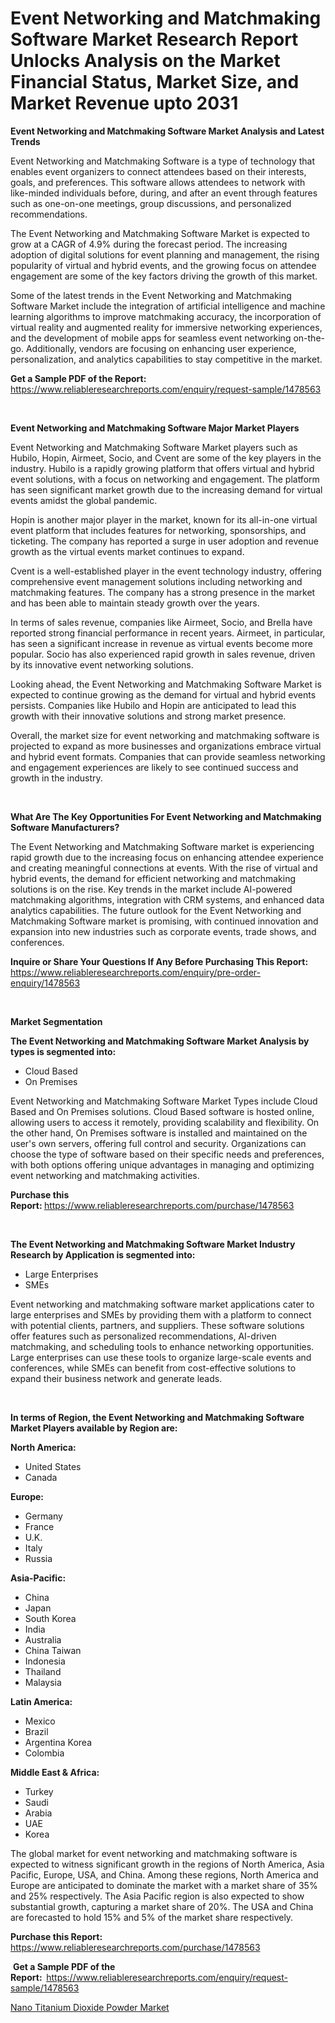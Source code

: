 <p><h1>Event Networking and Matchmaking Software Market Research Report Unlocks Analysis on the Market Financial Status, Market Size, and Market Revenue upto 2031</h1></p><p><strong>Event Networking and Matchmaking Software Market Analysis and Latest Trends</strong></p>
<p><p>Event Networking and Matchmaking Software is a type of technology that enables event organizers to connect attendees based on their interests, goals, and preferences. This software allows attendees to network with like-minded individuals before, during, and after an event through features such as one-on-one meetings, group discussions, and personalized recommendations.</p><p>The Event Networking and Matchmaking Software Market is expected to grow at a CAGR of 4.9% during the forecast period. The increasing adoption of digital solutions for event planning and management, the rising popularity of virtual and hybrid events, and the growing focus on attendee engagement are some of the key factors driving the growth of this market.</p><p>Some of the latest trends in the Event Networking and Matchmaking Software Market include the integration of artificial intelligence and machine learning algorithms to improve matchmaking accuracy, the incorporation of virtual reality and augmented reality for immersive networking experiences, and the development of mobile apps for seamless event networking on-the-go. Additionally, vendors are focusing on enhancing user experience, personalization, and analytics capabilities to stay competitive in the market.</p></p>
<p><strong>Get a Sample PDF of the Report:&nbsp;</strong> <a href="https://www.reliableresearchreports.com/enquiry/request-sample/1478563">https://www.reliableresearchreports.com/enquiry/request-sample/1478563</a></p>
<p>&nbsp;</p>
<p><strong>Event Networking and Matchmaking Software Major Market Players</strong></p>
<p><p>Event Networking and Matchmaking Software Market players such as Hubilo, Hopin, Airmeet, Socio, and Cvent are some of the key players in the industry. Hubilo is a rapidly growing platform that offers virtual and hybrid event solutions, with a focus on networking and engagement. The platform has seen significant market growth due to the increasing demand for virtual events amidst the global pandemic.</p><p>Hopin is another major player in the market, known for its all-in-one virtual event platform that includes features for networking, sponsorships, and ticketing. The company has reported a surge in user adoption and revenue growth as the virtual events market continues to expand.</p><p>Cvent is a well-established player in the event technology industry, offering comprehensive event management solutions including networking and matchmaking features. The company has a strong presence in the market and has been able to maintain steady growth over the years.</p><p>In terms of sales revenue, companies like Airmeet, Socio, and Brella have reported strong financial performance in recent years. Airmeet, in particular, has seen a significant increase in revenue as virtual events become more popular. Socio has also experienced rapid growth in sales revenue, driven by its innovative event networking solutions.</p><p>Looking ahead, the Event Networking and Matchmaking Software Market is expected to continue growing as the demand for virtual and hybrid events persists. Companies like Hubilo and Hopin are anticipated to lead this growth with their innovative solutions and strong market presence.</p><p>Overall, the market size for event networking and matchmaking software is projected to expand as more businesses and organizations embrace virtual and hybrid event formats. Companies that can provide seamless networking and engagement experiences are likely to see continued success and growth in the industry.</p></p>
<p>&nbsp;</p>
<p><strong>What Are The Key Opportunities For Event Networking and Matchmaking Software Manufacturers?</strong></p>
<p><p>The Event Networking and Matchmaking Software market is experiencing rapid growth due to the increasing focus on enhancing attendee experience and creating meaningful connections at events. With the rise of virtual and hybrid events, the demand for efficient networking and matchmaking solutions is on the rise. Key trends in the market include AI-powered matchmaking algorithms, integration with CRM systems, and enhanced data analytics capabilities. The future outlook for the Event Networking and Matchmaking Software market is promising, with continued innovation and expansion into new industries such as corporate events, trade shows, and conferences.</p></p>
<p><strong>Inquire or Share Your Questions If Any Before Purchasing This Report:</strong> <a href="https://www.reliableresearchreports.com/enquiry/pre-order-enquiry/1478563">https://www.reliableresearchreports.com/enquiry/pre-order-enquiry/1478563</a></p>
<p>&nbsp;</p>
<p><strong>Market Segmentation</strong></p>
<p><strong>The Event Networking and Matchmaking Software Market Analysis by types is segmented into:</strong></p>
<p><ul><li>Cloud Based</li><li>On Premises</li></ul></p>
<p><p>Event Networking and Matchmaking Software Market Types include Cloud Based and On Premises solutions. Cloud Based software is hosted online, allowing users to access it remotely, providing scalability and flexibility. On the other hand, On Premises software is installed and maintained on the user's own servers, offering full control and security. Organizations can choose the type of software based on their specific needs and preferences, with both options offering unique advantages in managing and optimizing event networking and matchmaking activities.</p></p>
<p><strong>Purchase this Report:&nbsp;</strong><a href="https://www.reliableresearchreports.com/purchase/1478563">https://www.reliableresearchreports.com/purchase/1478563</a></p>
<p>&nbsp;</p>
<p><strong>The Event Networking and Matchmaking Software Market Industry Research by Application is segmented into:</strong></p>
<p><ul><li>Large Enterprises</li><li>SMEs</li></ul></p>
<p><p>Event networking and matchmaking software market applications cater to large enterprises and SMEs by providing them with a platform to connect with potential clients, partners, and suppliers. These software solutions offer features such as personalized recommendations, AI-driven matchmaking, and scheduling tools to enhance networking opportunities. Large enterprises can use these tools to organize large-scale events and conferences, while SMEs can benefit from cost-effective solutions to expand their business network and generate leads.</p></p>
<p>&nbsp;</p>
<p><strong>In terms of Region, the Event Networking and Matchmaking Software Market Players available by Region are:</strong></p>
<p>
    <p> <strong> North America: </strong>
        <ul>
            <li>United States</li>
            <li>Canada</li>
        </ul>
        </p> 
    <p> <strong> Europe: </strong>
        <ul>
            <li>Germany</li>
            <li>France</li>
            <li>U.K.</li>
            <li>Italy</li>
            <li>Russia</li>
        </ul>
        </p> 
    <p> <strong> Asia-Pacific: </strong>
        <ul>
            <li>China</li>
            <li>Japan</li>
            <li>South Korea</li>
            <li>India</li>
            <li>Australia</li>
            <li>China Taiwan</li>
            <li>Indonesia</li>
            <li>Thailand</li>
            <li>Malaysia</li>
        </ul>
        </p> 
    <p> <strong> Latin America: </strong>
        <ul>
            <li>Mexico</li>
            <li>Brazil</li>
            <li>Argentina Korea</li>
            <li>Colombia</li>
        </ul>
        </p> 
    <p> <strong> Middle East & Africa: </strong>
        <ul>
            <li>Turkey</li>
            <li>Saudi</li>
            <li>Arabia</li>
            <li>UAE</li>
            <li>Korea</li>
        </ul>
    </p>
    </p>
<p><p>The global market for event networking and matchmaking software is expected to witness significant growth in the regions of North America, Asia Pacific, Europe, USA, and China. Among these regions, North America and Europe are anticipated to dominate the market with a market share of 35% and 25% respectively. The Asia Pacific region is also expected to show substantial growth, capturing a market share of 20%. The USA and China are forecasted to hold 15% and 5% of the market share respectively.</p></p>
<p><strong>Purchase this Report: </strong><a href="https://www.reliableresearchreports.com/purchase/1478563">https://www.reliableresearchreports.com/purchase/1478563</a></p>
<p>&nbsp;<strong>Get a Sample PDF of the Report:&nbsp;&nbsp;</strong><a href="https://www.reliableresearchreports.com/enquiry/request-sample/1478563">https://www.reliableresearchreports.com/enquiry/request-sample/1478563</a></p>
<p><strong></strong></p>
<p><p><a href="https://github.com/pjcfca/Market-Research-Report-List-1/blob/main/nano-titanium-dioxide-powder-market.md">Nano Titanium Dioxide Powder Market</a></p></p>